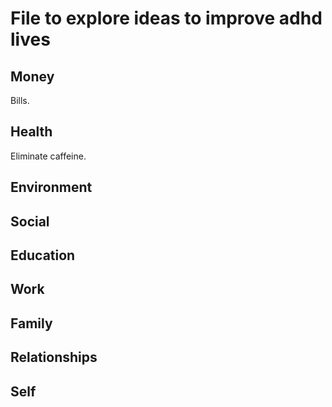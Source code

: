# File to explore ideas to improve adhd lives

## Money

Bills.

## Health

Eliminate caffeine.

## Environment

## Social

## Education

## Work

## Family

## Relationships

## Self
